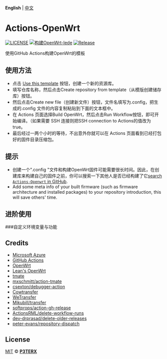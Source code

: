 **English** | [中文](https://p3terx.com/archives/build-openwrt-with-github-actions.html)

# Actions-OpenWrt

[![LICENSE](https://img.shields.io/github/license/mashape/apistatus.svg?style=flat-square&label=LICENSE)](https://github.com/P3TERX/Actions-OpenWrt/blob/master/LICENSE)
[![构建OpenWrt-lede](https://github.com/byncn/OpenWrt-firmware/actions/workflows/build-openwrt.yml/badge.svg?branch=main&event=status)](https://github.com/byncn/OpenWrt-firmware/actions/workflows/build-openwrt.yml)
[![Release](https://img.shields.io/github/release/RealKiro/Actions-OpenWrt?color=blue)](https://github.com/byncn/OpenWrt-firmware/releases)

使用GitHub Actions构建OpenWrt的模板

## 使用方法

- 点击 [Use this template](https://github.com/P3TERX/Actions-OpenWrt/generate) 按钮，创建一个新的资源库。
- 填写仓库名称，然后点击Create repository from template（从模版创建储存库）按钮。
- 然后点击Create new file（创建新文件）按钮，文件名填写为.config，把生成的.config 文件的内容复制粘贴到下面的文本框中。
- 在 Actions 页面选择Build OpenWrt，然后点击Run Workflow按钮，即可开始编译。（如果需要 SSH 连接则把SSH connection to Actions的值改为true。
- 最后经过一两个小时的等待，不出意外你就可以在 Actions 页面看到已经打包好的固件目录压缩包。

## 提示

- 创建一个".config "文件和构建OpenWrt固件可能需要很长时间。因此，在创建库来构建自己的固件之前，你可以搜索一下其他人是否已经构建了它[search `Actions-Openwrt` in GitHub](https://github.com/search?q=Actions-openwrt).
- Add some meta info of your built firmware (such as firmware architecture and installed packages) to your repository introduction, this will save others' time.

## 进阶使用
###自定义环境变量与功能

## Credits

- [Microsoft Azure](https://azure.microsoft.com)
- [GitHub Actions](https://github.com/features/actions)
- [OpenWrt](https://github.com/openwrt/openwrt)
- [Lean's OpenWrt](https://github.com/coolsnowwolf/lede)
- [tmate](https://github.com/tmate-io/tmate)
- [mxschmitt/action-tmate](https://github.com/mxschmitt/action-tmate)
- [csexton/debugger-action](https://github.com/csexton/debugger-action)
- [Cowtransfer](https://cowtransfer.com)
- [WeTransfer](https://wetransfer.com/)
- [Mikubill/transfer](https://github.com/Mikubill/transfer)
- [softprops/action-gh-release](https://github.com/softprops/action-gh-release)
- [ActionsRML/delete-workflow-runs](https://github.com/ActionsRML/delete-workflow-runs)
- [dev-drprasad/delete-older-releases](https://github.com/dev-drprasad/delete-older-releases)
- [peter-evans/repository-dispatch](https://github.com/peter-evans/repository-dispatch)

## License

[MIT](https://github.com/P3TERX/Actions-OpenWrt/blob/main/LICENSE) © [**P3TERX**](https://p3terx.com)
